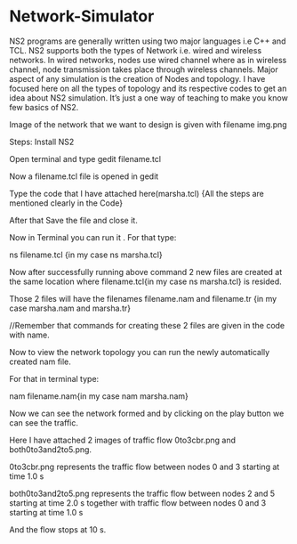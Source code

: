 # Network-Simulator
NS2 programs are generally written using two major languages i.e C++ and TCL. NS2 supports both the types of Network i.e. wired and wireless networks. In wired networks, nodes use wired channel where as in wireless channel, node transmission takes place through wireless channels. Major aspect of any simulation is the creation of Nodes and topology. I have focused here on all the types of topology and its respective codes to get an idea about NS2 simulation. It’s just a one way of teaching to make you know few basics of NS2.

Image of the network that we want to design is given with filename img.png

Steps:
Install NS2

Open terminal and type gedit filename.tcl

Now a filename.tcl file is opened in gedit 

Type the code that I have attached here(marsha.tcl) {All the steps are mentioned clearly in the Code}

After that Save the file and close it.

Now in Terminal you can run it . For that type:

  ns filename.tcl {in my case ns marsha.tcl}
  
  
 Now after successfully running above command 2 new files are created at the same location where filename.tcl{in my case ns marsha.tcl} is resided.
 
 Those 2 files will have the filenames filename.nam and filename.tr {in my case marsha.nam and marsha.tr}
 
 //Remember that commands for creating these 2 files are given in the code with name.

Now to view the network topology you can run the newly automatically created nam file.

For that in terminal type:

  nam filename.nam{in my case nam marsha.nam}
  
Now we can see the network formed and by clicking on the play button we can see the traffic.

Here I have attached 2 images of traffic flow 0to3cbr.png and both0to3and2to5.png.

0to3cbr.png represents the traffic flow between nodes 0 and 3 starting at time 1.0 s

both0to3and2to5.png represents the traffic flow between nodes 2 and 5 starting at time 2.0 s together with traffic flow between nodes 0 and 3 starting at time 1.0 s

And the flow stops at 10 s.
